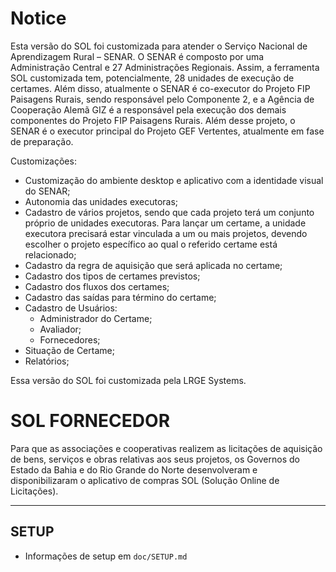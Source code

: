 # Notice

Esta versão do SOL foi customizada para atender o Serviço Nacional de Aprendizagem Rural – SENAR.
O SENAR é composto por uma Administração Central e 27 Administrações Regionais. Assim, a ferramenta SOL customizada tem, potencialmente, 28 unidades de execução de certames.
Além disso, atualmente o SENAR é co-executor do Projeto FIP Paisagens Rurais, sendo responsável pelo Componente 2, e a Agência de Cooperação Alemã GIZ é a responsável pela execução dos demais componentes do Projeto FIP Paisagens Rurais. Além desse projeto, o SENAR é o executor principal do Projeto GEF Vertentes, atualmente em fase de preparação.

Customizações:

- Customização do ambiente desktop e aplicativo com a identidade visual do SENAR;
- Autonomia das unidades executoras;
- Cadastro de vários projetos, sendo que cada projeto terá um conjunto próprio de unidades executoras. Para lançar um certame, a unidade executora precisará estar vinculada a um ou mais projetos, devendo escolher o projeto específico ao qual o referido certame está relacionado;
- Cadastro da regra de aquisição que será aplicada no certame;
- Cadastro dos tipos de certames previstos;
- Cadastro dos fluxos dos certames;
- Cadastro das saídas para término do certame;
- Cadastro de Usuários:
    - Administrador do Certame;
    - Avaliador;
    - Fornecedores;
- Situação de Certame;
- Relatórios;

Essa versão do SOL foi customizada pela LRGE Systems.

# SOL FORNECEDOR

Para que as associações e cooperativas realizem as licitações de aquisição de bens, serviços e obras relativas aos seus projetos, os Governos do Estado da Bahia e do Rio Grande do Norte desenvolveram e disponibilizaram o aplicativo de compras SOL (Solução Online de Licitações).

---

## SETUP

- Informações de setup em `doc/SETUP.md`
